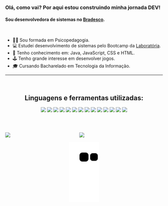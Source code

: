 ### Olá, como vai? Por aqui estou construindo minha jornada DEV! <br> 
#### Sou desenvolvedora de sistemas no [Bradesco](https://banco.bradesco/html/classic/index.shtm).

  <br>
<!--  <div align = center>
   <img align="right" alt="Mary-pic" height="140px" src="https://picrew.me/shareImg/org/202204/263035_eFddREOg.png">
  </div> -->
 
- 👩‍🎓 Sou formada em Psicopedagogia.
- 💻 Estudei desenvolvimento de sistemas pelo Bootcamp da [Laboratória](https://www.laboratoria.la/br).
- 💛 Tenho conhecimento em: Java, JavaScript, CSS e HTML.
- 🕹 Tenho grande interesse em desenvolver jogos.
- 🎓 Cursando Bacharelado em Tecnologia da Informação.

---

<br><div align = center>
 
  ## Linguagens e ferramentas utilizadas: 
<img src="https://img.shields.io/badge/JavaScript-F7DF1E?style=for-the-badge&logo=javascript&logoColor=black"> <img src="https://img.shields.io/badge/CSS3-1572B6?style=for-the-badge&logo=css3&logoColor=white"> <img src="https://img.shields.io/badge/HTML5-E34F26?style=for-the-badge&logo=html5&logoColor=white"> <img src="https://img.shields.io/badge/Node.js-43853D?style=for-the-badge&logo=node.js&logoColor=white"> <img src="https://img.shields.io/badge/React-20232A?style=for-the-badge&logo=react&logoColor=61DAFB"> <img src="https://img.shields.io/badge/GitHub-100000?style=for-the-badge&logo=github&logoColor=white"> <img src="https://img.shields.io/badge/GIT-E44C30?style=for-the-badge&logo=git&logoColor=white"> <img src="https://img.shields.io/badge/Jest-323330?style=for-the-badge&logo=Jest&logoColor=white"> <img src="https://img.shields.io/badge/Canva-%2300C4CC.svg?&style=for-the-badge&logo=Canva&logoColor=white"> <img src="https://img.shields.io/badge/Figma-F24E1E?style=for-the-badge&logo=figma&logoColor=white"> <img src="https://img.shields.io/badge/firebase-ffca28?style=for-the-badge&logo=firebase&logoColor=black"> <img src="https://img.shields.io/badge/npm-CB3837?style=for-the-badge&logo=npm&logoColor=white"> <img src="https://img.shields.io/badge/Visual_Studio-5C2D91?style=for-the-badge&logo=visual%20studio&logoColor=white"> <img src="https://img.shields.io/badge/eslint-3A33D1?style=for-the-badge&logo=eslint&logoColor=white">
  
  <br><br>
  
 <div align="center">
   
  <img width="47%" align="left" src="https://github-readme-stats.vercel.app/api?username=Maryssun&show_icons=true&theme=tokyonight&include_all_commits=true"/>
  
  <img width="47%" align="left" src="https://github-readme-streak-stats.herokuapp.com/?user=Maryssun&include_all_commits=true&hide_border=true&theme=tokyonight"/>
  <br>
  
 </div>
 
  <div>
    
  ![Snake animation](https://github.com/Maryssun/Maryssun/blob/output/github-contribution-grid-snake.svg)
    
  </div>
